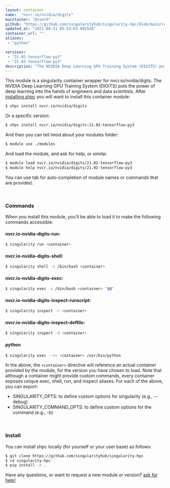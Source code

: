 ```yaml
---
layout: container
name:  "nvcr.io/nvidia/digits"
maintainer: "@vsoch"
github: "https://github.com/singularityhub/singularity-hpc/blob/main/registry/nvcr.io/nvidia/digits/container.yaml"
updated_at: "2021-04-21 05:53:03.992526"
container_url: ""
aliases:
 - "python"

versions:
 - "21.02-tensorflow-py3"
 - "21.03-tensorflow-py3"
description: "The NVIDIA Deep Learning GPU Training System (DIGITS) puts the power of deep learning into the hands of engineers and data scientists."
---
```


This module is a singularity container wrapper for nvcr.io/nvidia/digits.
The NVIDIA Deep Learning GPU Training System (DIGITS) puts the power of deep learning into the hands of engineers and data scientists.
After [installing shpc](#install) you will want to install this container module:

```bash
$ shpc install nvcr.io/nvidia/digits
```

Or a specific version:

```bash
$ shpc install nvcr.io/nvidia/digits:21.02-tensorflow-py3
```

And then you can tell lmod about your modules folder:

```bash
$ module use ./modules
```

And load the module, and ask for help, or similar.

```bash
$ module load nvcr.io/nvidia/digits/21.02-tensorflow-py3
$ module help nvcr.io/nvidia/digits/21.02-tensorflow-py3
```

You can use tab for auto-completion of module names or commands that are provided.

<br>

### Commands

When you install this module, you'll be able to load it to make the following commands accessible:

#### nvcr.io-nvidia-digits-run:

```bash
$ singularity run <container>
```

#### nvcr.io-nvidia-digits-shell:

```bash
$ singularity shell -s /bin/bash <container>
```

#### nvcr.io-nvidia-digits-exec:

```bash
$ singularity exec -s /bin/bash <container> "$@"
```

#### nvcr.io-nvidia-digits-inspect-runscript:

```bash
$ singularity inspect -r <container>
```

#### nvcr.io-nvidia-digits-inspect-deffile:

```bash
$ singularity inspect -d <container>
```


#### python
       
```bash
$ singularity exec --nv <container> /usr/bin/python
```



In the above, the `<container>` directive will reference an actual container provided
by the module, for the version you have chosen to load. Note that although a container
might provide custom commands, every container exposes unique exec, shell, run, and
inspect aliases. For each of the above, you can export:

 - SINGULARITY_OPTS: to define custom options for singularity (e.g., --debug)
 - SINGULARITY_COMMAND_OPTS: to define custom options for the command (e.g., -b)

<br>
  
### Install

You can install shpc locally (for yourself or your user base) as follows:

```bash
$ git clone https://github.com/singularityhub/singularity-hpc
$ cd singularity-hpc
$ pip install -e .
```

Have any questions, or want to request a new module or version? [ask for help!](https://github.com/singularityhub/singularity-hpc/issues)